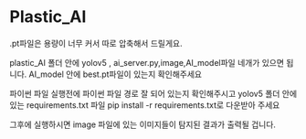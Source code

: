 # Plastic_AI

.pt파일은 용량이 너무 커서 따로 압축해서 드릴게요.

plastic_AI 폴더 안에 yolov5 , ai_server.py,image,AI_model파일 네개가 있으면 됩니다.
AI_model 안에 best.pt파일이 있는지 확인해주세요

파이썬 파일 실행전에 파이썬 파일 경로 잘 되어 있는지 확인해주시고 yolov5 폴더 안에 있는 requirements.txt 파일
pip install -r requirements.txt로 다운받아 주세요

그후에 실행하시면 image 파일에 있는 이미지들이 탐지된 결과가 출력될 겁니다.



